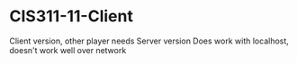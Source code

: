 # CIS311-11-Client
Client version, other player needs Server version
Does work with localhost, doesn't work well over network

